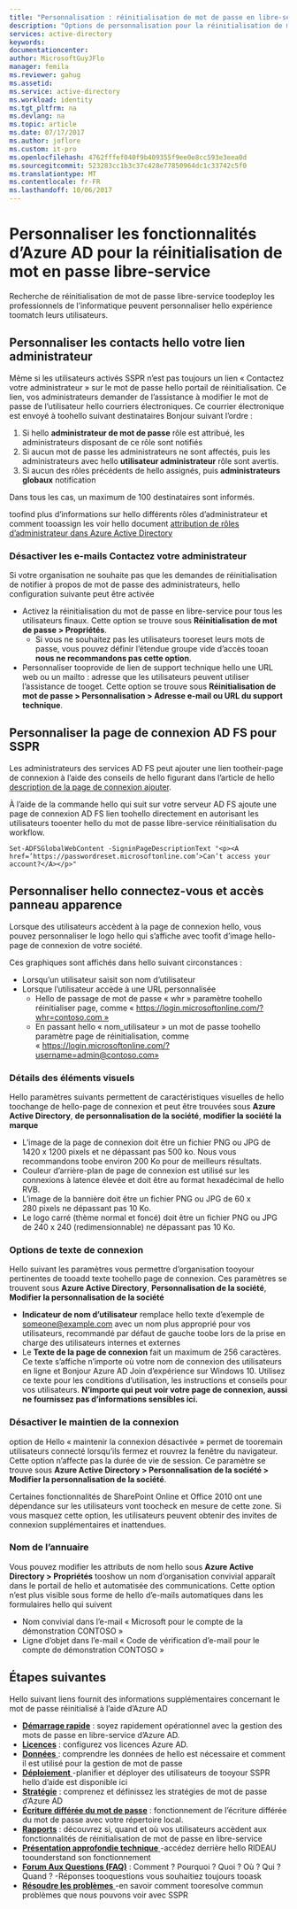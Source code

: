 ```yaml
---
title: "Personnalisation : réinitialisation de mot de passe en libre-service d’Azure AD | Microsoft Docs"
description: "Options de personnalisation pour la réinitialisation de mot de passe libre-service Azure AD"
services: active-directory
keywords: 
documentationcenter: 
author: MicrosoftGuyJFlo
manager: femila
ms.reviewer: gahug
ms.assetid: 
ms.service: active-directory
ms.workload: identity
ms.tgt_pltfrm: na
ms.devlang: na
ms.topic: article
ms.date: 07/17/2017
ms.author: joflore
ms.custom: it-pro
ms.openlocfilehash: 4762fffef040f9b409355f9ee0e8cc593e3eea0d
ms.sourcegitcommit: 523283cc1b3c37c428e77850964dc1c33742c5f0
ms.translationtype: MT
ms.contentlocale: fr-FR
ms.lasthandoff: 10/06/2017
---
```

# <a name="customize-azure-ad-functionality-for-self-service-password-reset"></a>Personnaliser les fonctionnalités d’Azure AD pour la réinitialisation de mot en passe libre-service

Recherche de réinitialisation de mot de passe libre-service toodeploy les professionnels de l’informatique peuvent personnaliser hello expérience toomatch leurs utilisateurs.

## <a name="customize-hello-contact-your-administrator-link"></a>Personnaliser les contacts hello votre lien administrateur

Même si les utilisateurs activés SSPR n’est pas toujours un lien « Contactez votre administrateur » sur le mot de passe hello portail de réinitialisation.  Ce lien, vos administrateurs demander de l’assistance à modifier le mot de passe de l’utilisateur hello courriers électroniques. Ce courrier électronique est envoyé à toohello suivant destinataires Bonjour suivant l’ordre :

1. Si hello **administrateur de mot de passe** rôle est attribué, les administrateurs disposant de ce rôle sont notifiés
2. Si aucun mot de passe les administrateurs ne sont affectés, puis les administrateurs avec hello **utilisateur administrateur** rôle sont avertis.
3. Si aucun des rôles précédents de hello assignés, puis **administrateurs globaux** notification

Dans tous les cas, un maximum de 100 destinataires sont informés.

toofind plus d’informations sur hello différents rôles d’administrateur et comment tooassign les voir hello document [attribution de rôles d’administrateur dans Azure Active Directory](active-directory-assign-admin-roles.md)

### <a name="disable-contact-your-administrator-emails"></a>Désactiver les e-mails Contactez votre administrateur

Si votre organisation ne souhaite pas que les demandes de réinitialisation de notifier à propos de mot de passe des administrateurs, hello configuration suivante peut être activée

* Activez la réinitialisation du mot de passe en libre-service pour tous les utilisateurs finaux. Cette option se trouve sous **Réinitialisation de mot de passe > Propriétés**.
    * Si vous ne souhaitez pas les utilisateurs tooreset leurs mots de passe, vous pouvez définir l’étendue groupe vide d’accès tooan **nous ne recommandons pas cette option**.
* Personnaliser tooprovide de lien de support technique hello une URL web ou un mailto : adresse que les utilisateurs peuvent utiliser l’assistance de tooget. Cette option se trouve sous **Réinitialisation de mot de passe > Personnalisation > Adresse e-mail ou URL du support technique**.

## <a name="customize-adfs-sign-in-page-for-sspr"></a>Personnaliser la page de connexion AD FS pour SSPR

Les administrateurs des services AD FS peut ajouter une lien tootheir-page de connexion à l’aide des conseils de hello figurant dans l’article de hello [description de la page de connexion ajouter](https://docs.microsoft.com/windows-server/identity/ad-fs/operations/add-sign-in-page-description).

À l’aide de la commande hello qui suit sur votre serveur AD FS ajoute une page de connexion AD FS lien toohello directement en autorisant les utilisateurs tooenter hello du mot de passe libre-service réinitialisation du workflow.

``` Set-ADFSGlobalWebContent -SigninPageDescriptionText "<p><A href=’https://passwordreset.microsoftonline.com’>Can’t access your account?</A></p>" ```

## <a name="customize-hello-sign-in-and-access-panel-look-and-feel"></a>Personnaliser hello connectez-vous et accès panneau apparence

Lorsque des utilisateurs accèdent à la page de connexion hello, vous pouvez personnaliser le logo hello qui s’affiche avec toofit d’image hello-page de connexion de votre société.

Ces graphiques sont affichés dans hello suivant circonstances :

* Lorsqu’un utilisateur saisit son nom d’utilisateur
* Lorsque l’utilisateur accède à une URL personnalisée
    * Hello de passage de mot de passe « whr » paramètre toohello réinitialiser page, comme « https://login.microsoftonline.com/?whr=contoso.com »
    * En passant hello « nom_utilisateur » un mot de passe toohello paramètre page de réinitialisation, comme « https://login.microsoftonline.com/?username=admin@contoso.com»

### <a name="graphics-details"></a>Détails des éléments visuels

Hello paramètres suivants permettent de caractéristiques visuelles de hello toochange de hello-page de connexion et peut être trouvées sous **Azure Active Directory**, **de personnalisation de la société**, **modifier la société la marque**

* L’image de la page de connexion doit être un fichier PNG ou JPG de 1420 x 1200 pixels et ne dépassant pas 500 ko. Nous vous recommandons toobe environ 200 Ko pour de meilleurs résultats.
* Couleur d’arrière-plan de page de connexion est utilisé sur les connexions à latence élevée et doit être au format hexadécimal de hello RVB.
* L’image de la bannière doit être un fichier PNG ou JPG de 60 x 280 pixels ne dépassant pas 10 Ko.
* Le logo carré (thème normal et foncé) doit être un fichier PNG ou JPG de 240 x 240 (redimensionnable) ne dépassant pas 10 Ko.

### <a name="sign-in-text-options"></a>Options de texte de connexion

Hello suivant les paramètres vous permettre d’organisation tooyour pertinentes de tooadd texte toohello page de connexion. Ces paramètres se trouvent sous **Azure Active Directory**, **Personnalisation de la société**, **Modifier la personnalisation de la société**

* **Indicateur de nom d’utilisateur** remplace hello texte d’exemple de someone@example.com avec un nom plus approprié pour vos utilisateurs, recommandé par défaut de gauche toobe lors de la prise en charge des utilisateurs internes et externes
* Le **Texte de la page de connexion** fait un maximum de 256 caractères. Ce texte s’affiche n’importe où votre nom de connexion des utilisateurs en ligne et Bonjour Azure AD Join d’expérience sur Windows 10. Utilisez ce texte pour les conditions d’utilisation, les instructions et conseils pour vos utilisateurs. **N’importe qui peut voir votre page de connexion, aussi ne fournissez pas d’informations sensibles ici.**

### <a name="keep-me-signed-in-disabled"></a>Désactiver le maintien de la connexion

option de Hello « maintenir la connexion désactivée » permet de tooremain utilisateurs connecté lorsqu’ils fermez et rouvrez la fenêtre du navigateur. Cette option n’affecte pas la durée de vie de session. Ce paramètre se trouve sous **Azure Active Directory > Personnalisation de la société > Modifier la personnalisation de la société**.

Certaines fonctionnalités de SharePoint Online et Office 2010 ont une dépendance sur les utilisateurs vont toocheck en mesure de cette zone. Si vous masquez cette option, les utilisateurs peuvent obtenir des invites de connexion supplémentaires et inattendues.

### <a name="directory-name"></a>Nom de l’annuaire

Vous pouvez modifier les attributs de nom hello sous **Azure Active Directory > Propriétés** tooshow un nom d’organisation convivial apparaît dans le portail de hello et automatisée des communications. Cette option n’est plus visible sous forme de hello d’e-mails automatiques dans les formulaires hello qui suivent

* Nom convivial dans l’e-mail « Microsoft pour le compte de la démonstration CONTOSO »
* Ligne d’objet dans l’e-mail « Code de vérification d’e-mail pour le compte de démonstration CONTOSO »

## <a name="next-steps"></a>Étapes suivantes

Hello suivant liens fournit des informations supplémentaires concernant le mot de passe réinitialisé à l’aide d’Azure AD

* [**Démarrage rapide**](active-directory-passwords-getting-started.md) : soyez rapidement opérationnel avec la gestion des mots de passe en libre-service d’Azure AD. 
* [**Licences**](active-directory-passwords-licensing.md) : configurez vos licences Azure AD.
* [**Données** ](active-directory-passwords-data.md) : comprendre les données de hello est nécessaire et comment il est utilisé pour la gestion de mot de passe
* [**Déploiement** ](active-directory-passwords-best-practices.md) -planifier et déployer des utilisateurs de tooyour SSPR hello d’aide est disponible ici
* [**Stratégie**](active-directory-passwords-policy.md) : comprenez et définissez les stratégies de mot de passe d’Azure AD
* [**Écriture différée du mot de passe**](active-directory-passwords-writeback.md) : fonctionnement de l’écriture différée du mot de passe avec votre répertoire local.
* [**Rapports**](active-directory-passwords-reporting.md) : découvrez si, quand et où vos utilisateurs accèdent aux fonctionnalités de réinitialisation de mot de passe en libre-service
* [**Présentation approfondie technique** ](active-directory-passwords-how-it-works.md) -accédez derrière hello RIDEAU toounderstand son fonctionnement
* [**Forum Aux Questions (FAQ)**](active-directory-passwords-faq.md) : Comment ? Pourquoi ? Quoi ? Où ? Qui ? Quand ? -Réponses tooquestions vous souhaitiez toujours tooask
* [**Résoudre les problèmes** ](active-directory-passwords-troubleshoot.md) -en savoir comment tooresolve commun problèmes que nous pouvons voir avec SSPR

